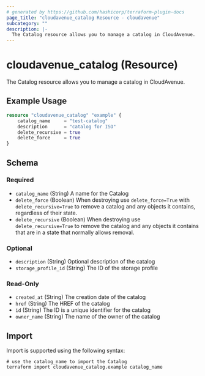 ```yaml
---
# generated by https://github.com/hashicorp/terraform-plugin-docs
page_title: "cloudavenue_catalog Resource - cloudavenue"
subcategory: ""
description: |-
  The Catalog resource allows you to manage a catalog in CloudAvenue.
---
```


# cloudavenue_catalog (Resource)

The Catalog resource allows you to manage a catalog in CloudAvenue.

## Example Usage

```terraform
resource "cloudavenue_catalog" "example" {
	catalog_name     = "test-catalog"
	description      = "catalog for ISO"
	delete_recursive = true
	delete_force     = true
}
```

<!-- schema generated by tfplugindocs -->
## Schema

### Required

- `catalog_name` (String) A name for the Catalog
- `delete_force` (Boolean) When destroying use `delete_force=True` with `delete_recursive=True` to remove a catalog and any objects it contains, regardless of their state.
- `delete_recursive` (Boolean) When destroying use `delete_recursive=True` to remove the catalog and any objects it contains that are in a state that normally allows removal.

### Optional

- `description` (String) Optional description of the catalog
- `storage_profile_id` (String) The ID of the storage profile

### Read-Only

- `created_at` (String) The creation date of the catalog
- `href` (String) The HREF of the catalog
- `id` (String) The ID is a unique identifier for the catalog
- `owner_name` (String) The name of the owner of the catalog

## Import

Import is supported using the following syntax:

```shell
# use the catalog_name to import the Catalog
terraform import cloudavenue_catalog.example catalog_name
```
